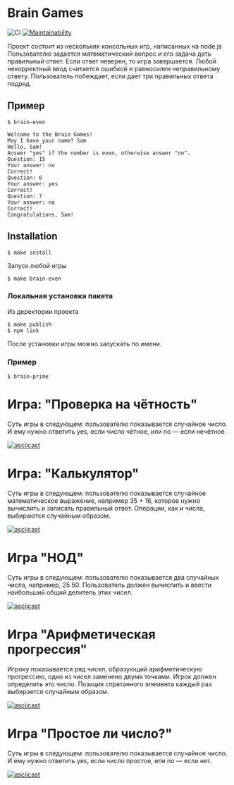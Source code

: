 # Brain Games

![CI](https://github.com/JuliaYa/frontend-project-lvl1/workflows/CI/badge.svg)
[![Maintainability](https://api.codeclimate.com/v1/badges/18389b4e26149e6cec8b/maintainability)](https://codeclimate.com/github/JuliaYa/frontend-project-lvl1/maintainability)

Проект состоит из нескольких консольных игр, написанных на node.js
Пользователю задается математический вопрос и его задача дать правильный ответ. Если ответ неверен, то игра завершается. Любой некорректный ввод считается ошибкой и равносилен неправильному ответу. Пользователь побеждает, если дает три правильных ответа подряд.

## Пример
```console
$ brain-even

Welcome to the Brain Games!
May I have your name? Sam
Hello, Sam!
Answer "yes" if the number is even, otherwise answer "no".
Question: 15
Your answer: no
Correct!
Question: 6
Your answer: yes
Correct!
Question: 7
Your answer: no
Correct!
Congratulations, Sam!
```

## Installation

```console
$ make install
```
Запуск любой игры
```console
$ make brain-even
```

### Локальная установка пакета

Из деректории проекта 
```console
$ make publish
$ npm link 
```
После установки игры можно запускать по имени.

### Пример
```console
$ brain-prime
```

# Игра: "Проверка на чётность"
Суть игры в следующем: пользователю показывается случайное число. И ему нужно ответить yes, если число чётное, или no — если нечётное.

[![asciicast](https://asciinema.org/a/Wqc6zwzlt8KizNZkZ8gQKWqok.svg)](https://asciinema.org/a/Wqc6zwzlt8KizNZkZ8gQKWqok)

# Игра: "Калькулятор"

Суть игры в следующем: пользователю показывается случайное математическое выражение, например 35 + 16, которое нужно вычислить и записать правильный ответ. Операции, как и числа, выбираются случайным образом.

[![asciicast](https://asciinema.org/a/2XCRLm96YBX6CYNuIpGdGvaKb.svg)](https://asciinema.org/a/2XCRLm96YBX6CYNuIpGdGvaKb)

# Игра "НОД"

Суть игры в следующем: пользователю показывается два случайных числа, например, 25 50. Пользователь должен вычислить и ввести наибольший общий делитель этих чисел.

[![asciicast](https://asciinema.org/a/dz5dlZqFBwqf5g11EicdcBpBN.svg)](https://asciinema.org/a/dz5dlZqFBwqf5g11EicdcBpBN)

# Игра "Арифметическая прогрессия"

Игроку показывается ряд чисел, образующий арифметическую прогрессию, одно из чисел заменено двумя точками. Игрок должен определить это число. Позиция спрятанного элемента каждый раз выбирается случайным образом.

[![asciicast](https://asciinema.org/a/Agfu1nINKIZjvoi4ZZooXspaR.svg)](https://asciinema.org/a/Agfu1nINKIZjvoi4ZZooXspaR)

# Игра "Простое ли число?"

Суть игры в следующем: пользователю показывается случайное число. И ему нужно ответить yes, если число простое, или no — если нет.

[![asciicast](https://asciinema.org/a/U5aWMXGcAuTaR6XICwJfODKXR.svg)](https://asciinema.org/a/U5aWMXGcAuTaR6XICwJfODKXR)